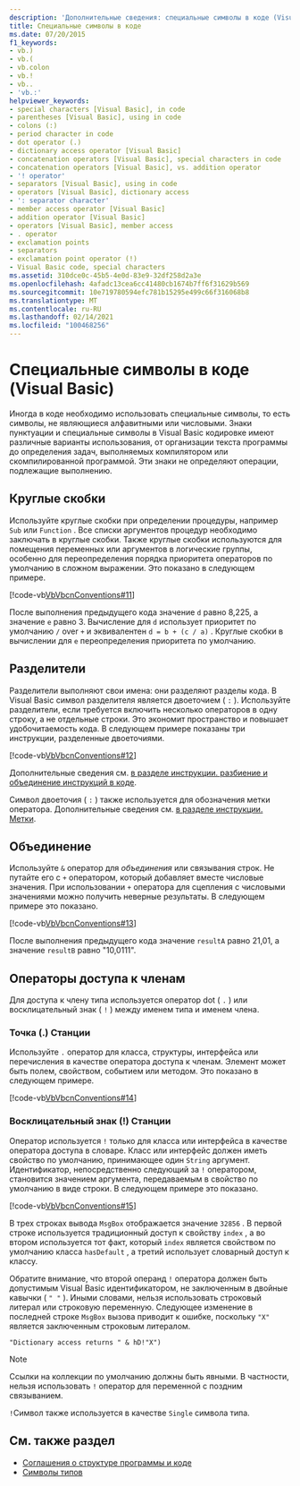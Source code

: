```yaml
---
description: 'Дополнительные сведения: специальные символы в коде (Visual Basic)'
title: Специальные символы в коде
ms.date: 07/20/2015
f1_keywords:
- vb.)
- vb.(
- vb.colon
- vb.!
- vb..
- 'vb.:'
helpviewer_keywords:
- special characters [Visual Basic], in code
- parentheses [Visual Basic], using in code
- colons (:)
- period character in code
- dot operator (.)
- dictionary access operator [Visual Basic]
- concatenation operators [Visual Basic], special characters in code
- concatenation operators [Visual Basic], vs. addition operator
- '! operator'
- separators [Visual Basic], using in code
- operators [Visual Basic], dictionary access
- ': separator character'
- member access operator [Visual Basic]
- addition operator [Visual Basic]
- operators [Visual Basic], member access
- . operator
- exclamation points
- separators
- exclamation point operator (!)
- Visual Basic code, special characters
ms.assetid: 310dce0c-45b5-4e0d-83e9-32df258d2a3e
ms.openlocfilehash: 4afadc13cea6cc41480cb1674b7ff6f31629b569
ms.sourcegitcommit: 10e719780594efc781b15295e499c66f316068b8
ms.translationtype: MT
ms.contentlocale: ru-RU
ms.lasthandoff: 02/14/2021
ms.locfileid: "100468256"
---
```

# <a name="special-characters-in-code-visual-basic"></a>Специальные символы в коде (Visual Basic)

Иногда в коде необходимо использовать специальные символы, то есть символы, не являющиеся алфавитными или числовыми. Знаки пунктуации и специальные символы в Visual Basic кодировке имеют различные варианты использования, от организации текста программы до определения задач, выполняемых компилятором или скомпилированной программой. Эти знаки не определяют операции, подлежащие выполнению.  
  
## <a name="parentheses"></a>Круглые скобки  

 Используйте круглые скобки при определении процедуры, например `Sub` или `Function` . Все списки аргументов процедур необходимо заключать в круглые скобки. Также круглые скобки используются для помещения переменных или аргументов в логические группы, особенно для переопределения порядка приоритета операторов по умолчанию в сложном выражении. Это показано в следующем примере.  
  
 [!code-vb[VbVbcnConventions#11](~/samples/snippets/visualbasic/VS_Snippets_VBCSharp/VbVbcnConventions/VB/Class1.vb#11)]  
  
 После выполнения предыдущего кода значение `d` равно 8,225, а значение `e` равно 3. Вычисление для `d` использует приоритет по умолчанию `/` over `+` и эквивалентен `d = b + (c / a)` . Круглые скобки в вычислении для `e` переопределения приоритета по умолчанию.  
  
## <a name="separators"></a>Разделители  

 Разделители выполняют свои имена: они разделяют разделы кода. В Visual Basic символ разделителя является двоеточием ( `:` ). Используйте разделители, если требуется включить несколько операторов в одну строку, а не отдельные строки. Это экономит пространство и повышает удобочитаемость кода. В следующем примере показаны три инструкции, разделенные двоеточиями.  
  
 [!code-vb[VbVbcnConventions#12](~/samples/snippets/visualbasic/VS_Snippets_VBCSharp/VbVbcnConventions/VB/Class1.vb#12)]  
  
 Дополнительные сведения см. [в разделе инструкции. разбиение и объединение инструкций в коде](how-to-break-and-combine-statements-in-code.md).  
  
 Символ двоеточия ( `:` ) также используется для обозначения метки оператора. Дополнительные сведения см. [в разделе инструкции. Метки](how-to-label-statements.md).  
  
## <a name="concatenation"></a>Объединение  

 Используйте `&` оператор для *объединения* или связывания строк. Не путайте его с `+` оператором, который добавляет вместе числовые значения. При использовании `+` оператора для сцепления с числовыми значениями можно получить неверные результаты. В следующем примере это показано.  
  
 [!code-vb[VbVbcnConventions#13](~/samples/snippets/visualbasic/VS_Snippets_VBCSharp/VbVbcnConventions/VB/Class1.vb#13)]  
  
 После выполнения предыдущего кода значение `resultA` равно 21,01, а значение `resultB` равно "10,0111".  
  
## <a name="member-access-operators"></a>Операторы доступа к членам  

 Для доступа к члену типа используется оператор dot ( `.` ) или восклицательный знак ( `!` ) между именем типа и именем члена.  
  
### <a name="dot--operator"></a>Точка (.) Станции  

 Используйте `.` оператор для класса, структуры, интерфейса или перечисления в качестве оператора доступа к членам. Элемент может быть полем, свойством, событием или методом. Это показано в следующем примере.  
  
 [!code-vb[VbVbcnConventions#14](~/samples/snippets/visualbasic/VS_Snippets_VBCSharp/VbVbcnConventions/VB/Class1.vb#14)]  
  
### <a name="exclamation-point--operator"></a>Восклицательный знак (!) Станции  

 Оператор используется `!` только для класса или интерфейса в качестве оператора доступа в словаре. Класс или интерфейс должен иметь свойство по умолчанию, принимающее один `String` аргумент. Идентификатор, непосредственно следующий за `!` оператором, становится значением аргумента, передаваемым в свойство по умолчанию в виде строки. В следующем примере это показано.  
  
 [!code-vb[VbVbcnConventions#15](~/samples/snippets/visualbasic/VS_Snippets_VBCSharp/VbVbcnConventions/VB/Class1.vb#15)]  
  
 В трех строках вывода `MsgBox` отображается значение `32856` . В первой строке используется традиционный доступ к свойству `index` , а во втором используется тот факт, который `index` является свойством по умолчанию класса `hasDefault` , а третий использует словарный доступ к классу.  
  
 Обратите внимание, что второй операнд `!` оператора должен быть допустимым Visual Basic идентификатором, не заключенным в двойные кавычки ( `" "` ). Иными словами, нельзя использовать строковый литерал или строковую переменную. Следующее изменение в последней строке `MsgBox` вызова приводит к ошибке, поскольку `"X"` является заключенным строковым литералом.  
  
 `"Dictionary access returns " & hD!"X")`  
  
> [!NOTE]
> Ссылки на коллекции по умолчанию должны быть явными. В частности, нельзя использовать `!` оператор для переменной с поздним связыванием.  
  
 `!`Символ также используется в качестве `Single` символа типа.  
  
## <a name="see-also"></a>См. также раздел

- [Соглашения о структуре программы и коде](program-structure-and-code-conventions.md)
- [Символы типов](../language-features/data-types/type-characters.md)
